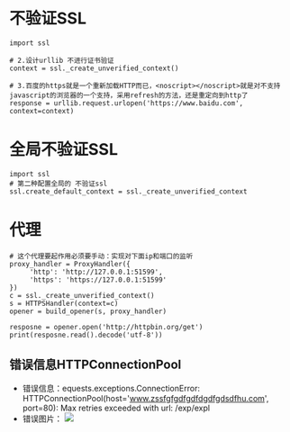 # 不验证SSL

    import ssl
    
    # 2.设计urllib 不进行证书验证
    context = ssl._create_unverified_context()
    
    # 3.百度的https就是一个重新加载HTTP而已，<noscript></noscript>就是对不支持javascript的浏览器的一个支持，采用refresh的方法，还是重定向到http了
    response = urllib.request.urlopen('https://www.baidu.com', context=context)

# 全局不验证SSL

    import ssl
    # 第二种配置全局的 不验证ssl
    ssl.create_default_context = ssl._create_unverified_context
    
# 代理

    # 这个代理要起作用必须要手动：实现对下面ip和端口的监听
    proxy_handler = ProxyHandler({
         'http': 'http://127.0.0.1:51599',
         'https': 'https://127.0.0.1:51599'
    })
    c = ssl._create_unverified_context()
    s = HTTPSHandler(context=c)
    opener = build_opener(s, proxy_handler)
    
    resposne = opener.open('http://httpbin.org/get')
    print(resposne.read().decode('utf-8'))    

## 错误信息HTTPConnectionPool

* 错误信息：equests.exceptions.ConnectionError: HTTPConnectionPool(host='www.zssfgfgdfgdfdgdfgdsdfhu.com', port=80): Max retries exceeded with url: /exp/expl
* 错误图片：
![](https://note.youdao.com/yws/public/resource/2c69ccd7c071e122aada0d09d6a84867/xmlnote/67BABBA9726640AAB7C1AA79F31796E7/3679)